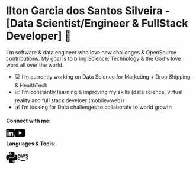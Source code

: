 # Ilton Garcia dos Santos Silveira - [Data Scientist/Engineer & FullStack Developer] 👋

I´m software & data engineer who love new challenges & OpenSource contributions. My goal is to bring Science, Technology & the God's love word all over the world.

- :computer: I’m currently working on Data Science for Marketing + Drop Shipping & HealthTech
- :chart_with_upwards_trend: I’m constantly learning & improving my skills (data science, virtual reality and full stack develoer (mobile+web))
- :moneybag: I’m looking for Data challenges to collaborate to world growth

**Connect with me:**

<a href="https://www.linkedin.com/in/ilton-silveira/" target="_blank">
  <img align="left" width="22px" src="https://raw.githubusercontent.com/TonGarcia/TonGarcia/a90787c330a000ada45a386828d54eb86ed78d7f/linkedin.svg" style="max-width:100%;">
</a>

<a href="https://www.youtube.com/channel/UCfsI-F8KtcNFpmxg7zMid-w" target="_blank">
  <img align="left" width="30px" src="https://github.com/TonGarcia/TonGarcia/blob/main/youtube-sm.png?raw=true" style="max-width:100%;">
</a>

<br>

**Languages & Tools**:

<img align="left" width="30px" src="https://github.com/TonGarcia/TonGarcia/blob/main/python.svg?raw=true" style="max-width:100%;">
<img align="left" width="30px" src="https://github.com/TonGarcia/TonGarcia/blob/main/aws.svg?raw=true" style="max-width:100%;">



<!--
**TonGarcia/TonGarcia** is a ✨ _special_ ✨ repository because its `README.md` (this file) appears on your GitHub profile.

Here are some ideas to get you started:

- 🔭 I’m currently working on ...
- 🌱 I’m currently learning ...
- 👯 I’m looking to collaborate on ...
- 🤔 I’m looking for help with ...
- 💬 Ask me about ...
- 📫 How to reach me: ...
- 😄 Pronouns: ...
- ⚡ Fun fact: ...
-->
